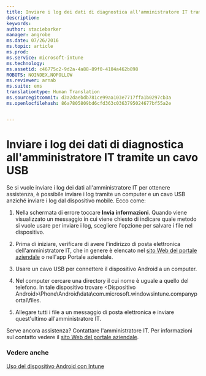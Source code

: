 ```yaml
---
title: Inviare i log dei dati di diagnostica all'amministratore IT tramite un cavo USB | Microsoft Intune
description: 
keywords: 
author: staciebarker
manager: angrobe
ms.date: 07/26/2016
ms.topic: article
ms.prod: 
ms.service: microsoft-intune
ms.technology: 
ms.assetid: c46775c2-9d2a-4a88-89f0-4104a462b898
ROBOTS: NOINDEX,NOFOLLOW
ms.reviewer: arnab
ms.suite: ems
translationtype: Human Translation
ms.sourcegitcommit: d3a2daebdb781ce99aa103e7717ffa1b0297cb3a
ms.openlocfilehash: 86a7805809bd6cfd363c0363795024677bf55a2e


---
```



# Inviare i log dei dati di diagnostica all'amministratore IT tramite un cavo USB

Se si vuole inviare i log dei dati all'amministratore IT per ottenere assistenza, è possibile inviare i log tramite un computer e un cavo USB anziché inviare i log dal dispositivo mobile. Ecco come:

1.  Nella schermata di errore toccare **Invia informazioni**. Quando viene visualizzato un messaggio in cui viene chiesto di indicare quale metodo si vuole usare per inviare i log, scegliere l'opzione per salvare i file nel dispositivo.

2.  Prima di iniziare, verificare di avere l'indirizzo di posta elettronica dell'amministratore IT, che in genere è elencato nel [sito Web del portale aziendale](http://portal.manage.microsoft.com) o nell'app Portale aziendale.

2.  Usare un cavo USB per connettere il dispositivo Android a un computer.

3.  Nel computer cercare una directory il cui nome è uguale a quello del telefono. In tale dispositivo trovare &lt;Dispositivo Android&gt;\Phone\Android\data\com.microsoft.windowsintune.companyportal\files\.

4.  Allegare tutti i file a un messaggio di posta elettronica e inviare quest'ultimo all'amministratore IT.

Serve ancora assistenza? Contattare l'amministratore IT. Per informazioni sul contatto vedere il [sito Web del portale aziendale](http://portal.manage.microsoft.com).

### Vedere anche
[Uso del dispositivo Android con Intune](using-your-android-device-with-intune.md)



<!--HONumber=Aug16_HO4-->


